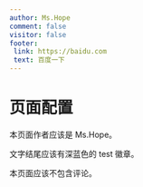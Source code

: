 ```yaml
---
author: Ms.Hope
comment: false
visitor: false
footer: 
 link: https://baidu.com
 text: 百度一下
---
```


# 页面配置

本页面作者应该是 Ms.Hope。

文字结尾应该有深蓝色的 test 徽章。 <MyBadge text="test" color="#242378" />

本页面应该不包含评论。
